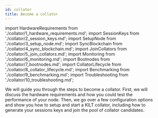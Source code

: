 ```yaml
---
id: collator
title: Become a collator
---
```


import HardwareRequirements from './collator/1_hardware_requirements.md';
import SessionKeys from './collator/2_session_keys.md';
import SetupNode from './collator/3_setup_node.md';
import SyncBlockchain from './collator/4_sync_blockchain.md';
import JoinCollators from './collator/5_join_collators.md';
import Monitoring from './collator/6_monitoring.md';
import Bootnodes from './collator/7_bootnodes.md';
import CollatorLifecycle from './collator/8_collator_lifecycle.md';
import Benchmarking from './collator/9_benchmarking.md';
import Troubleshooting from './collator/10_troubleshooting.md';

We will guide you through the steps to become a collator.
First, we will discuss the hardware requirements and how you could test the performance of your node.
Then, we go over a few configuration options and show you how to setup and start a KILT collator, including how to generate your sessions keys and join the pool of collator candidates.

<HardwareRequirements/>
<SetupNode />
<SyncBlockchain/>
<SessionKeys/>
<JoinCollators/>
<Monitoring/>
<Bootnodes/>
<CollatorLifecycle/>
<Benchmarking/>
<Troubleshooting/>
